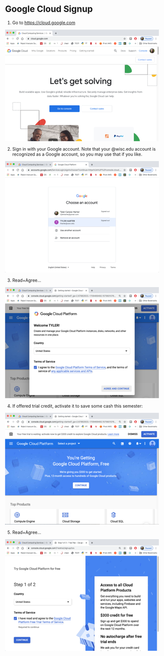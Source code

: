 # Google Cloud Signup

1. Go to https://cloud.google.com

<img src="img/1.png" width=600>

2. Sign in with your Google account.  Note that your @wisc.edu account
is recognized as a Google account, so you may use that if you like.

<img src="img/2.png" width=600>

3. Read+Agree...

<img src="img/4.png" width=600>

4. If offered trial credit, activate it to save some cash this semester:

<img src="img/5.png" width=600>

5. Read+Agree...

<img src="img/6.png" width=600>
